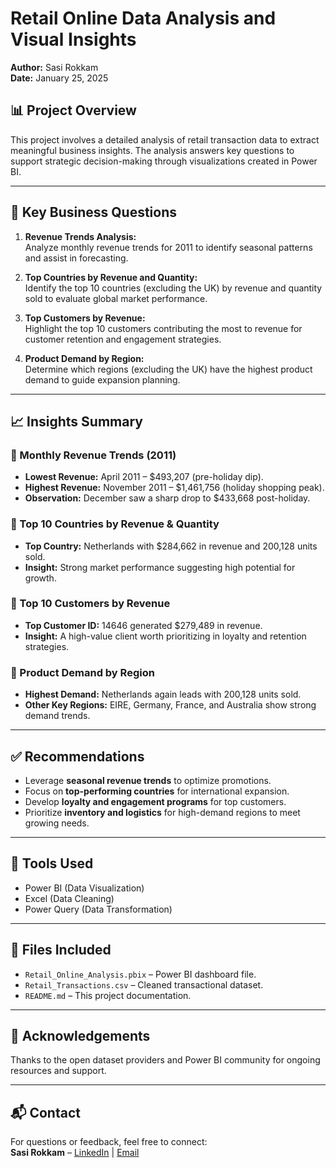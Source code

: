 # Retail Online Data Analysis and Visual Insights

**Author:** Sasi Rokkam  
**Date:** January 25, 2025

## 📊 Project Overview

This project involves a detailed analysis of retail transaction data to extract meaningful business insights. The analysis answers key questions to support strategic decision-making through visualizations created in Power BI.

---

## 🧠 Key Business Questions

1. **Revenue Trends Analysis:**  
   Analyze monthly revenue trends for 2011 to identify seasonal patterns and assist in forecasting.

2. **Top Countries by Revenue and Quantity:**  
   Identify the top 10 countries (excluding the UK) by revenue and quantity sold to evaluate global market performance.

3. **Top Customers by Revenue:**  
   Highlight the top 10 customers contributing the most to revenue for customer retention and engagement strategies.

4. **Product Demand by Region:**  
   Determine which regions (excluding the UK) have the highest product demand to guide expansion planning.

---

## 📈 Insights Summary

### 🔹 Monthly Revenue Trends (2011)
- **Lowest Revenue:** April 2011 – $493,207 (pre-holiday dip).
- **Highest Revenue:** November 2011 – $1,461,756 (holiday shopping peak).
- **Observation:** December saw a sharp drop to $433,668 post-holiday.

### 🔹 Top 10 Countries by Revenue & Quantity
- **Top Country:** Netherlands with $284,662 in revenue and 200,128 units sold.
- **Insight:** Strong market performance suggesting high potential for growth.

### 🔹 Top 10 Customers by Revenue
- **Top Customer ID:** 14646 generated $279,489 in revenue.
- **Insight:** A high-value client worth prioritizing in loyalty and retention strategies.

### 🔹 Product Demand by Region
- **Highest Demand:** Netherlands again leads with 200,128 units sold.
- **Other Key Regions:** EIRE, Germany, France, and Australia show strong demand trends.

---

## ✅ Recommendations

- Leverage **seasonal revenue trends** to optimize promotions.
- Focus on **top-performing countries** for international expansion.
- Develop **loyalty and engagement programs** for top customers.
- Prioritize **inventory and logistics** for high-demand regions to meet growing needs.

---

## 📌 Tools Used

- Power BI (Data Visualization)
- Excel (Data Cleaning)
- Power Query (Data Transformation)

---

## 📁 Files Included

- `Retail_Online_Analysis.pbix` – Power BI dashboard file.
- `Retail_Transactions.csv` – Cleaned transactional dataset.
- `README.md` – This project documentation.

---

## 🙏 Acknowledgements

Thanks to the open dataset providers and Power BI community for ongoing resources and support.

---

## 📬 Contact

For questions or feedback, feel free to connect:  
**Sasi Rokkam** – [LinkedIn](#https://www.linkedin.com/in/sasi-rokkam/) | [Email](#sasipeluri@gmail.com)

